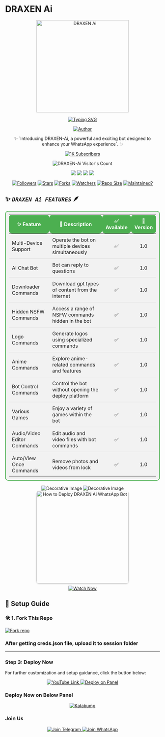 
# DRAXEN Ai

<p align="center">
  <a href="https://youtu.be/F3Cgi8ied1o">
    <img alt="DRAXEN Ai" height="300" src="https://files.catbox.moe/n5tgsm.jpg">
  </a>
</p>
<div align="center">
  <a href="https://git.io/typing-svg">
    <img src="https://readme-typing-svg.demolab.com?font=Impact&size=50&pause=1000&color=FF5733&center=true&vCenter=true&width=910&height=100&lines=THIS+IS+DRAXEN-Ai;MULTI+DEVICE+WHATSAPP+BOT;CREATED+BY+DULLAH XMD;PUBLIC+RELEASED+DATE;16/04/2025" alt="Typing SVG" />
  </a>
</div>
<p align="center">
  <a href="https://github.com/dullar255/DRAXEN-Ai"><img title="Author" src="https://img.shields.io/badge/DRAXEN-Ai-black?style=for-the-badge&logo=WhatsApp"></a>
</p>

<p align="center">✨ `Introducing DRAXEN-Ai, a powerful and exciting bot designed to enhance your WhatsApp experience`. ✨</p>

<p align="center">
  <a aria-label="DRAXEN-Ai is free to use" href="https://youtube.com/@abdallahsalim-f5u?si=PPyQy2qogiXA-PCG" target="_blank">
    <img alt="1K Subscribers" src="https://img.shields.io/badge/1K%20Subscribers-red?style=for-the-badge&logo=youtube&logoColor=white" />
  </a>
</p>
  </a>
</p>

<p align="center"><img src="https://profile-counter.glitch.me/{DRAXEN-Ai}/count.svg" alt="DRAXEN-Ai Visitor's Count" /></p>

<p align="center">
  <a href="https://chat.whatsapp.com/Dg9rNdDl1HBJ12LnOmH0oD"><img src="https://img.shields.io/badge/WhatsApp Public Group-4CAF50?style=for-the-badge&logo=whatsapp&logoColor=white"></a>
  <a href="https://youtube.com/@abdallahsalim-f5u?si=PPyQy2qogiXA-PCG"><img src="https://img.shields.io/badge/Subscribe on YouTube-FF0000?style=for-the-badge&logo=youtube&logoColor=white"></a>
  <a href="https://youtube.com/@abdallahsalim-f5u?si=PPyQy2qogiXA-PCG"><img src="https://img.shields.io/badge/Follow WhatsApp Channel-128C7E?style=for-the-badge&logo=whatsapp&logoColor=white"></a>
  <a href="https://wa.me/message/255763755563"><img src="https://img.shields.io/badge/WhatsApp Me Directly-25D366?style=for-the-badge&logo=whatsapp&logoColor=white"></a>
</p>

<p align="center">
  <a href="#"><img title="Followers" src="https://img.shields.io/badge/Followers-10k-FF5733?style=for-the-badge"></a>
  <a href="#"><img title="Stars" src="https://img.shields.io/badge/Stars-500-1E90FF?style=for-the-badge"></a>
  <a href="#"><img title="Forks" src="https://img.shields.io/badge/Forks-250-FF1493?style=for-the-badge"></a>
  <a href="#"><img title="Watchers" src="https://img.shields.io/badge/Watchers-100-4B0082?style=for-the-badge"></a>
  <a href="#"><img title="Repo Size" src="https://img.shields.io/badge/Repo%20Size-5MB-32CD32?style=for-the-badge"></a>
  <a href="#"><img title="Maintained?" src="https://img.shields.io/badge/Maintained%3F-yes-32CD32?style=for-the-badge"></a>
</p>

## ✨ _`DRAXEN Ai FEATURES`_ 🪶

<div align="center">
  <table style="border: 2px solid #4CAF50; border-radius: 10px; background-color: #f2f2f2; padding: 10px;">
    <thead>
      <tr>
        <th style="padding: 10px; background-color: #4CAF50; color: white; border-radius: 10px;">✨ Feature</th>
        <th style="padding: 10px; background-color: #4CAF50; color: white; border-radius: 10px;">📝 Description</th>
        <th style="padding: 10px; background-color: #4CAF50; color: white; border-radius: 10px;">✅ Available</th>
        <th style="padding: 10px; background-color: #4CAF50; color: white; border-radius: 10px;">📌 Version</th>
      </tr>
    </thead>
    <tbody>
      <tr>
        <td style="padding: 10px; border-bottom: 1px solid #ddd;">Multi-Device Support</td>
        <td style="padding: 10px; border-bottom: 1px solid #ddd;">Operate the bot on multiple devices simultaneously</td>
        <td style="padding: 10px; border-bottom: 1px solid #ddd; text-align: center;">✅</td>
        <td style="padding: 10px; border-bottom: 1px solid #ddd; text-align: center;">1.0</td>
      </tr>
      <tr>
        <td style="padding: 10px; border-bottom: 1px solid #ddd;">AI Chat Bot</td>
        <td style="padding: 10px; border-bottom: 1px solid #ddd;">Bot can reply to questions</td>
        <td style="padding: 10px; border-bottom: 1px solid #ddd; text-align: center;">✅</td>
        <td style="padding: 10px; border-bottom: 1px solid #ddd; text-align: center;">1.0</td>
      </tr>
      <tr>
        <td style="padding: 10px; border-bottom: 1px solid #ddd;">Downloader Commands</td>
        <td style="padding: 10px; border-bottom: 1px solid #ddd;">Download gpt types of content from the internet</td>
        <td style="padding: 10px; border-bottom: 1px solid #ddd; text-align: center;">✅</td>
        <td style="padding: 10px; border-bottom: 1px solid #ddd; text-align: center;">1.0</td>
      </tr>
      <tr>
        <td style="padding: 10px; border-bottom: 1px solid #ddd;">Hidden NSFW Commands</td>
        <td style="padding: 10px; border-bottom: 1px solid #ddd;">Access a range of NSFW commands hidden in the bot</td>
        <td style="padding: 10px; border-bottom: 1px solid #ddd; text-align: center;">✅</td>
        <td style="padding: 10px; border-bottom: 1px solid #ddd; text-align: center;">1.0</td>
      </tr>
      <tr>
        <td style="padding: 10px; border-bottom: 1px solid #ddd;">Logo Commands</td>
        <td style="padding: 10px; border-bottom: 1px solid #ddd;">Generate logos using specialized commands</td>
        <td style="padding: 10px; border-bottom: 1px solid #ddd; text-align: center;">✅</td>
        <td style="padding: 10px; border-bottom: 1px solid #ddd; text-align: center;">1.0</td>
      </tr>
      <tr>
        <td style="padding: 10px; border-bottom: 1px solid #ddd;">Anime Commands</td>
        <td style="padding: 10px; border-bottom: 1px solid #ddd;">Explore anime-related commands and features</td>
        <td style="padding: 10px; border-bottom: 1px solid #ddd; text-align: center;">✅</td>
        <td style="padding: 10px; border-bottom: 1px solid #ddd; text-align: center;">1.0</td>
      </tr>
      <tr>
        <td style="padding: 10px; border-bottom: 1px solid #ddd;">Bot Control Commands</td>
        <td style="padding: 10px; border-bottom: 1px solid #ddd;">Control the bot without opening the deploy platform</td>
        <td style="padding: 10px; border-bottom: 1px solid #ddd; text-align: center;">✅</td>
        <td style="padding: 10px; border-bottom: 1px solid #ddd; text-align: center;">1.0</td>
      </tr>
      <tr>
        <td style="padding: 10px; border-bottom: 1px solid #ddd;">Various Games</td>
        <td style="padding: 10px; border-bottom: 1px solid #ddd;">Enjoy a variety of games within the bot</td>
        <td style="padding: 10px; border-bottom: 1px solid #ddd; text-align: center;">✅</td>
        <td style="padding: 10px; border-bottom: 1px solid #ddd; text-align: center;">1.0</td>
      </tr>
      <tr>
        <td style="padding: 10px; border-bottom: 1px solid #ddd;">Audio/Video Editor Commands</td>
        <td style="padding: 10px; border-bottom: 1px solid #ddd;">Edit audio and video files with bot commands</td>
        <td style="padding: 10px; border-bottom: 1px solid #ddd; text-align: center;">✅</td>
        <td style="padding: 10px; border-bottom: 1px solid #ddd; text-align: center;">1.0</td>
      </tr>
      <tr>
        <td style="padding: 10px;">Auto/View Once Commands</td>
        <td style="padding: 10px;">Remove photos and videos from lock</td>
        <td style="padding: 10px; text-align: center;">✅</td>
        <td style="padding: 10px; text-align: center;">1.0</td>
      </tr>
    </tbody>
  </table>
</div>

<div align="center">
  <a><img src='https://i.imgur.com/LyHic3i.gif' alt='Decorative Image'/></a>
  <a><img src='https://i.imgur.com/LyHic3i.gif' alt='Decorative Image'/></a>
</div>


<div align="center">
  <a href="https://youtu.be/3IsqF2IS060?si=o5ODlBuwVvRm-I5x" target="_blank">
    <img src="https://files.catbox.moe/tmmvub.jpg" alt="How to Deploy DRAXEN Ai WhatsApp Bot" style="width: 300px; border-radius: 8px; box-shadow: 0 2px 4px rgba(0,0,0,0.2);">
    <br>
    <img src="https://img.shields.io/badge/Watch%20Now-YouTube-red?style=for-the-badge&logo=youtube" alt="Watch Now" style="margin-top: 8px;">
  </a>
</div>

## 🚀 Setup Guide

### 🛠 1. Fork This Repo

<a href='https://github.com/dullar255/DRAXEN-Ai/fork' target="_blank"><img alt='Fork repo' src='https://img.shields.io/badge/Fork This Repo-black?style=for-the-badge&logo=git&logoColor=white'/></a>


### After getting creds.json file, upload it to session folder

---

### Step 3: Deploy Now

For further customization and setup guidance, click the button below:

<div align="center">
  <a href="https://youtu.be/-oz_u1iMgf8">
    <img src="https://img.shields.io/badge/Deploy Tutorial-dc3545?style=for-the-badge&logo=youtube" alt="YouTube Link"/>
  </a>
  <a href="https://bot-hosting.net/?aff=1068419752923508776">
    <img src="https://img.shields.io/badge/Deploy on Panel-28a745?style=for-the-badge" alt="Deploy on Panel"/>
  </a>
</div>

### Deploy Now on Below Panel
<div align="center">
<a href="https://dashboard.katabump.com/auth/login#d6b7d6" target="_blank">
  <img src="https://img.shields.io/badge/Katabump-D6B7D6?style=for-the-badge&logo=server&logoColor=black" alt="Katabump"/>
</a>
</div>

### Join Us

<div align="center">
  <a href="https://t.me/+255756715126">
    <img src="https://img.shields.io/badge/Join%20Telegram-0078E7?style=for-the-badge&logo=telegram&logoColor=white" alt="Join Telegram"/>
  </a>
  <a href="https://chat.whatsapp.com/Dg9rNdDl1HBJ12LnOmH0oD">
    <img src="https://img.shields.io/badge/Join%20WhatsApp-25D366?style=for-the-badge&logo=whatsapp&logoColor=white" alt="Join WhatsApp"/>
  </a>
</div>

